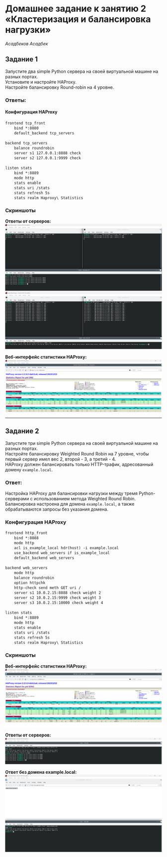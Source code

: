 
# Домашнее задание к занятию 2 «Кластеризация и балансировка нагрузки»
*Асадбеков Асадбек*

## Задание 1
Запустите два simple Python сервера на своей виртуальной машине на разных портах.  
Установите и настройте HAProxy.  
Настройте балансировку Round-robin на 4 уровне.  

### Ответы:
#### Конфигурация HAProxy
```
frontend tcp_front
    bind *:8080
    default_backend tcp_servers

backend tcp_servers
    balance roundrobin
    server s1 127.0.0.1:8888 check
    server s2 127.0.0.1:9999 check

listen stats
    bind *:8889
    mode http
    stats enable
    stats uri /stats
    stats refresh 5s
    stats realm Haproxy\ Statistics
```

### Скриншоты
**Ответы от серверов:**  
![](https://github.com/asad-bekov/hw-06/blob/main/img/img1.png)
![](https://github.com/asad-bekov/hw-06/blob/main/img/img2.png)  

**Веб-интерфейс статистики HAProxy:**  
![](https://github.com/asad-bekov/hw-06/blob/main/img/img3.png)  

---

## Задание 2
Запустите три simple Python сервера на своей виртуальной машине на разных портах.  
Настройте балансировку Weighted Round Robin на 7 уровне, чтобы первый сервер имел вес 2, второй - 3, а третий - 4.  
HAProxy должен балансировать только HTTP-трафик, адресованный домену `example.local`.  

### Ответ:
Настройка HAProxy для балансировки нагрузки между тремя Python-серверами с использованием метода Weighted Round Robin.  
Балансировка настроена для домена `example.local`, а также обрабатываются запросы без указания домена.

### Конфигурация HAProxy
```
frontend http_front
    bind *:8088
    mode http
    acl is_example_local hdr(host) -i example.local
    use_backend web_servers if is_example_local
    default_backend web_servers

backend web_servers
    mode http
    balance roundrobin
    option httpchk
    http-check send meth GET uri /
    server s1 10.0.2.15:8888 check weight 2
    server s2 10.0.2.15:9999 check weight 3
    server s3 10.0.2.15:10000 check weight 4

listen stats
    bind *:8889
    mode http
    stats enable
    stats uri /stats
    stats refresh 5s
    stats realm Haproxy\ Statistics
```

### Скриншоты
**Веб-интерфейс статистики HAProxy:**  
![](https://github.com/asad-bekov/hw-06/blob/main/img/img5.png)

**Ответы от серверов:**  
![](https://github.com/asad-bekov/hw-06/blob/main/img/img6.png)  

**Ответ без домена example.local:**  
![](https://github.com/asad-bekov/hw-06/blob/main/img/img4.png)
